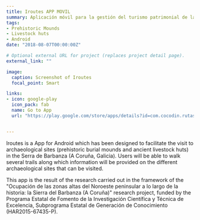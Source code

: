 ```yaml
---
title: Iroutes APP MOVIL
summary: Aplicación móvil para la gestión del turismo patrimonial de la Sierra del Barbanza (A Coruña).
tags:
- Prehistoric Mounds
- Livestock huts
- Android
date: "2018-08-07T00:00:00Z"

# Optional external URL for project (replaces project detail page).
external_link: ""

image:
  caption: Screenshot of Iroutes
  focal_point: Smart

links:
- icon: google-play
  icon_pack: fab
  name: Go to App
  url: "https://play.google.com/store/apps/details?id=com.cocodin.rutasboiro&hl=es"


---
```


Iroutes is a App for Android which has been designed to facilitate the visit to archaeological sites (prehistoric burial mounds and ancient livestock huts) in the Serra de Barbanza (A Coruña, Galicia). Users will be able to walk several trails along which information will be provided on the different archaeological sites that can be visited.  

This app is the result of the research carried out in the framework of the "Ocupación de las zonas altas del Noroeste peninsular a lo largo de la historia: la Sierra del Barbanza (A Coruña)" research project, funded by the Programa Estatal de Fomento de la Investigación Científica y Técnica de Excelencia, Subprograma Estatal de Generación de Conocimiento (HAR2015-67435-P).




